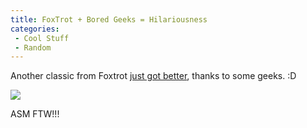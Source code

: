 ```yaml
---
title: FoxTrot + Bored Geeks = Hilariousness
categories: 
 - Cool Stuff
 - Random
---
```


Another classic from Foxtrot [just got better][0], thanks to some geeks. :D

[![](http://www.jeffpalm.com/fox/fox.jpg)][0]

ASM FTW!!!


[0]: http://www.jeffpalm.com/fox/